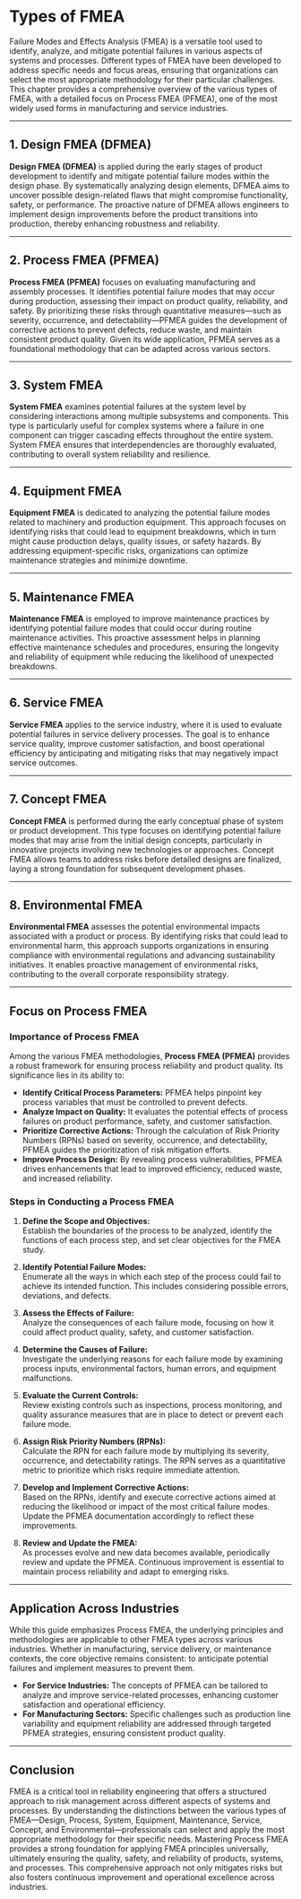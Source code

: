 # Types of FMEA

Failure Modes and Effects Analysis (FMEA) is a versatile tool used to identify, analyze, and mitigate potential failures in various aspects of systems and processes. Different types of FMEA have been developed to address specific needs and focus areas, ensuring that organizations can select the most appropriate methodology for their particular challenges. This chapter provides a comprehensive overview of the various types of FMEA, with a detailed focus on Process FMEA (PFMEA), one of the most widely used forms in manufacturing and service industries.

---

## 1. Design FMEA (DFMEA)

**Design FMEA (DFMEA)** is applied during the early stages of product development to identify and mitigate potential failure modes within the design phase. By systematically analyzing design elements, DFMEA aims to uncover possible design-related flaws that might compromise functionality, safety, or performance. The proactive nature of DFMEA allows engineers to implement design improvements before the product transitions into production, thereby enhancing robustness and reliability.

---

## 2. Process FMEA (PFMEA)

**Process FMEA (PFMEA)** focuses on evaluating manufacturing and assembly processes. It identifies potential failure modes that may occur during production, assessing their impact on product quality, reliability, and safety. By prioritizing these risks through quantitative measures—such as severity, occurrence, and detectability—PFMEA guides the development of corrective actions to prevent defects, reduce waste, and maintain consistent product quality. Given its wide application, PFMEA serves as a foundational methodology that can be adapted across various sectors.

---

## 3. System FMEA

**System FMEA** examines potential failures at the system level by considering interactions among multiple subsystems and components. This type is particularly useful for complex systems where a failure in one component can trigger cascading effects throughout the entire system. System FMEA ensures that interdependencies are thoroughly evaluated, contributing to overall system reliability and resilience.

---

## 4. Equipment FMEA

**Equipment FMEA** is dedicated to analyzing the potential failure modes related to machinery and production equipment. This approach focuses on identifying risks that could lead to equipment breakdowns, which in turn might cause production delays, quality issues, or safety hazards. By addressing equipment-specific risks, organizations can optimize maintenance strategies and minimize downtime.

---

## 5. Maintenance FMEA

**Maintenance FMEA** is employed to improve maintenance practices by identifying potential failure modes that could occur during routine maintenance activities. This proactive assessment helps in planning effective maintenance schedules and procedures, ensuring the longevity and reliability of equipment while reducing the likelihood of unexpected breakdowns.

---

## 6. Service FMEA

**Service FMEA** applies to the service industry, where it is used to evaluate potential failures in service delivery processes. The goal is to enhance service quality, improve customer satisfaction, and boost operational efficiency by anticipating and mitigating risks that may negatively impact service outcomes.

---

## 7. Concept FMEA

**Concept FMEA** is performed during the early conceptual phase of system or product development. This type focuses on identifying potential failure modes that may arise from the initial design concepts, particularly in innovative projects involving new technologies or approaches. Concept FMEA allows teams to address risks before detailed designs are finalized, laying a strong foundation for subsequent development phases.

---

## 8. Environmental FMEA

**Environmental FMEA** assesses the potential environmental impacts associated with a product or process. By identifying risks that could lead to environmental harm, this approach supports organizations in ensuring compliance with environmental regulations and advancing sustainability initiatives. It enables proactive management of environmental risks, contributing to the overall corporate responsibility strategy.

---

## Focus on Process FMEA

### Importance of Process FMEA

Among the various FMEA methodologies, **Process FMEA (PFMEA)** provides a robust framework for ensuring process reliability and product quality. Its significance lies in its ability to:

- **Identify Critical Process Parameters:** PFMEA helps pinpoint key process variables that must be controlled to prevent defects.
- **Analyze Impact on Quality:** It evaluates the potential effects of process failures on product performance, safety, and customer satisfaction.
- **Prioritize Corrective Actions:** Through the calculation of Risk Priority Numbers (RPNs) based on severity, occurrence, and detectability, PFMEA guides the prioritization of risk mitigation efforts.
- **Improve Process Design:** By revealing process vulnerabilities, PFMEA drives enhancements that lead to improved efficiency, reduced waste, and increased reliability.

### Steps in Conducting a Process FMEA

1. **Define the Scope and Objectives:**  
   Establish the boundaries of the process to be analyzed, identify the functions of each process step, and set clear objectives for the FMEA study.

2. **Identify Potential Failure Modes:**  
   Enumerate all the ways in which each step of the process could fail to achieve its intended function. This includes considering possible errors, deviations, and defects.

3. **Assess the Effects of Failure:**  
   Analyze the consequences of each failure mode, focusing on how it could affect product quality, safety, and customer satisfaction.

4. **Determine the Causes of Failure:**  
   Investigate the underlying reasons for each failure mode by examining process inputs, environmental factors, human errors, and equipment malfunctions.

5. **Evaluate the Current Controls:**  
   Review existing controls such as inspections, process monitoring, and quality assurance measures that are in place to detect or prevent each failure mode.

6. **Assign Risk Priority Numbers (RPNs):**  
   Calculate the RPN for each failure mode by multiplying its severity, occurrence, and detectability ratings. The RPN serves as a quantitative metric to prioritize which risks require immediate attention.

7. **Develop and Implement Corrective Actions:**  
   Based on the RPNs, identify and execute corrective actions aimed at reducing the likelihood or impact of the most critical failure modes. Update the PFMEA documentation accordingly to reflect these improvements.

8. **Review and Update the FMEA:**  
   As processes evolve and new data becomes available, periodically review and update the PFMEA. Continuous improvement is essential to maintain process reliability and adapt to emerging risks.

---

## Application Across Industries

While this guide emphasizes Process FMEA, the underlying principles and methodologies are applicable to other FMEA types across various industries. Whether in manufacturing, service delivery, or maintenance contexts, the core objective remains consistent: to anticipate potential failures and implement measures to prevent them.  
- **For Service Industries:** The concepts of PFMEA can be tailored to analyze and improve service-related processes, enhancing customer satisfaction and operational efficiency.
- **For Manufacturing Sectors:** Specific challenges such as production line variability and equipment reliability are addressed through targeted PFMEA strategies, ensuring consistent product quality.

---

## Conclusion

FMEA is a critical tool in reliability engineering that offers a structured approach to risk management across different aspects of systems and processes. By understanding the distinctions between the various types of FMEA—Design, Process, System, Equipment, Maintenance, Service, Concept, and Environmental—professionals can select and apply the most appropriate methodology for their specific needs. Mastering Process FMEA provides a strong foundation for applying FMEA principles universally, ultimately ensuring the quality, safety, and reliability of products, systems, and processes. This comprehensive approach not only mitigates risks but also fosters continuous improvement and operational excellence across industries.